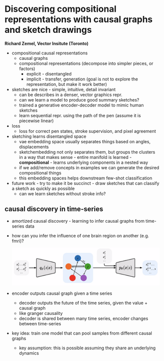 # Discovering compositional representations with causal graphs and sketch drawings

**Richard Zemel, Vector Insitute (Toronto)**



- compositional causal representations
  - causal graphs
  - compositional representations (decompose into simpler pieces, or factors)
    - explicit - disentangled
    - implicit - transfer, generation (goal is not to explore the representation, but make it work better)
- sketches are nice - simple, intuitive, detail invariant
  - can be describes in a denser, vector graphics repr.
  - can we learn a model to produce good summary sketches?
  - trained a generative encoder-decoder model to mimic human sketches
  - learn sequential repr. using the path of the pen (assume it is piecewise linear)
- loss
  - loss for correct pen states, stroke supervision, and pixel agreement
- sketching learns disentangled space
  - vae embedding space usually separates things based on angles, displacements
  - sketchembedding not only separates them, but groups the clusters in a way that makes sense - entire manifold is learned - **compositional** - learns underlying components in a nested way
  - if we add/remove concepts in examples we can generate the desired compositional things
  - this embedding spaces helps downstream few-shot classification
- future work - try to make it be succinct - draw sketches that can classify a sketch as quickly as possible
  - can we learn sketches without stroke info?



## causal discovery in time-series

- amortized causal discovery - learning to infer causal graphs from time-series data

- how can you infer the influence of one brain region on another (e.g. fmri)?

  ![Screen Shot 2020-07-30 at 4.53.21 PM](assets/learning_causal_graphs.png)

- encoder outputs causal graph given a time series

  - decoder outputs the future of the time series, given the value + causal graph
  - like granger causality
  - decoder is shared between many time series, encoder changes between time-series

- key idea: train one model that can pool samples from different causal graphs

  - key assumption: this is possible assuming they share an underlying dynamics

